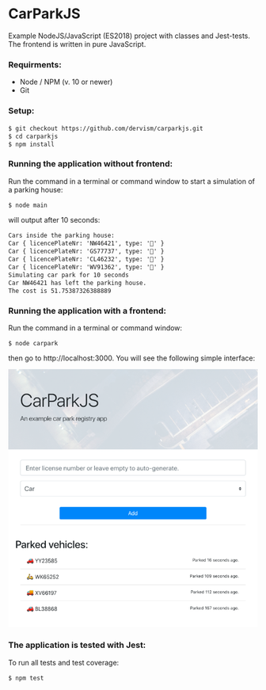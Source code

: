 # CarParkJS

Example NodeJS/JavaScript (ES2018) project with classes and Jest-tests. The frontend is written in pure JavaScript.

### Requirments:

- Node / NPM (v. 10 or newer)
- Git

### Setup:

```
$ git checkout https://github.com/dervism/carparkjs.git
$ cd carparkjs
$ npm install
```

### Running the application without frontend:

Run the command in a terminal or command window to start a simulation of a parking house:

```
$ node main
```

will output after 10 seconds:

```
Cars inside the parking house:
Car { licencePlateNr: 'NW46421', type: '🚗' }
Car { licencePlateNr: 'GS77737', type: '🚗' }
Car { licencePlateNr: 'CL46232', type: '🚚' }
Car { licencePlateNr: 'WV91362', type: '🛵' }
Simulating car park for 10 seconds
Car NW46421 has left the parking house.
The cost is 51.75387326388889
```

### Running the application with a frontend:

Run the command in a terminal or command window:

```
$ node carpark
```

then go to http://localhost:3000. You will see the following simple interface:

![Screenshot](app.png)


### The application is tested with Jest:

To run all tests and test coverage:

```
$ npm test
```